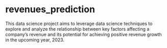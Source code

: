 # revenues_prediction
This data science project aims to leverage data science techniques to explore and analyze the relationship between key factors affecting a company’s revenue and its potential for achieving positive revenue growth in the upcoming year, 2023.
